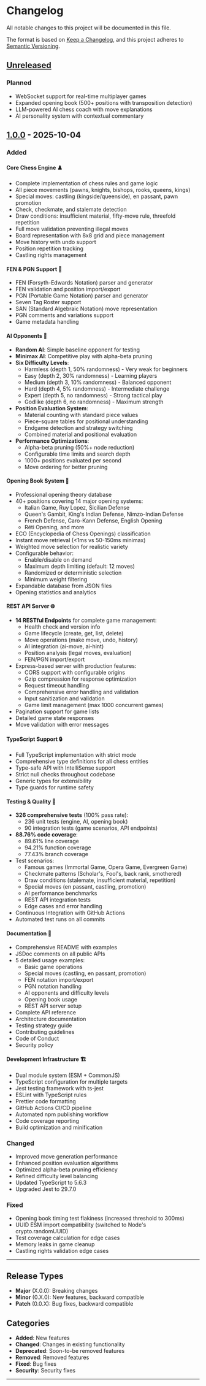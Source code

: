 # Changelog

All notable changes to this project will be documented in this file.

The format is based on [Keep a Changelog](https://keepachangelog.com/en/1.0.0/),
and this project adheres to [Semantic Versioning](https://semver.org/spec/v2.0.0.html).

## [Unreleased]

### Planned

- WebSocket support for real-time multiplayer games
- Expanded opening book (500+ positions with transposition detection)
- LLM-powered AI chess coach with move explanations
- AI personality system with contextual commentary

## [1.0.0] - 2025-10-04

### Added

#### Core Chess Engine ♟️
- Complete implementation of chess rules and game logic
- All piece movements (pawns, knights, bishops, rooks, queens, kings)
- Special moves: castling (kingside/queenside), en passant, pawn promotion
- Check, checkmate, and stalemate detection
- Draw conditions: insufficient material, fifty-move rule, threefold repetition
- Full move validation preventing illegal moves
- Board representation with 8x8 grid and piece management
- Move history with undo support
- Position repetition tracking
- Castling rights management

#### FEN & PGN Support 📝
- FEN (Forsyth-Edwards Notation) parser and generator
- FEN validation and position import/export
- PGN (Portable Game Notation) parser and generator
- Seven Tag Roster support
- SAN (Standard Algebraic Notation) move representation
- PGN comments and variations support
- Game metadata handling

#### AI Opponents 🤖
- **Random AI**: Simple baseline opponent for testing
- **Minimax AI**: Competitive play with alpha-beta pruning
- **Six Difficulty Levels**:
  - Harmless (depth 1, 50% randomness) - Very weak for beginners
  - Easy (depth 2, 30% randomness) - Learning players
  - Medium (depth 3, 10% randomness) - Balanced opponent
  - Hard (depth 4, 5% randomness) - Intermediate challenge
  - Expert (depth 5, no randomness) - Strong tactical play
  - Godlike (depth 6, no randomness) - Maximum strength
- **Position Evaluation System**:
  - Material counting with standard piece values
  - Piece-square tables for positional understanding
  - Endgame detection and strategy switching
  - Combined material and positional evaluation
- **Performance Optimizations**:
  - Alpha-beta pruning (50%+ node reduction)
  - Configurable time limits and search depth
  - 1000+ positions evaluated per second
  - Move ordering for better pruning

#### Opening Book System 📖
- Professional opening theory database
- 40+ positions covering 14 major opening systems:
  - Italian Game, Ruy Lopez, Sicilian Defense
  - Queen's Gambit, King's Indian Defense, Nimzo-Indian Defense
  - French Defense, Caro-Kann Defense, English Opening
  - Réti Opening, and more
- ECO (Encyclopedia of Chess Openings) classification
- Instant move retrieval (<1ms vs 50-150ms minimax)
- Weighted move selection for realistic variety
- Configurable behavior:
  - Enable/disable on demand
  - Maximum depth limiting (default: 12 moves)
  - Randomized or deterministic selection
  - Minimum weight filtering
- Expandable database from JSON files
- Opening statistics and analytics

#### REST API Server 🌐
- **14 RESTful Endpoints** for complete game management:
  - Health check and version info
  - Game lifecycle (create, get, list, delete)
  - Move operations (make move, undo, history)
  - AI integration (ai-move, ai-hint)
  - Position analysis (legal moves, evaluation)
  - FEN/PGN import/export
- Express-based server with production features:
  - CORS support with configurable origins
  - Gzip compression for response optimization
  - Request timeout handling
  - Comprehensive error handling and validation
  - Input sanitization and validation
  - Game limit management (max 1000 concurrent games)
- Pagination support for game lists
- Detailed game state responses
- Move validation with error messages

#### TypeScript Support 🔒
- Full TypeScript implementation with strict mode
- Comprehensive type definitions for all chess entities
- Type-safe API with IntelliSense support
- Strict null checks throughout codebase
- Generic types for extensibility
- Type guards for runtime safety

#### Testing & Quality 🧪
- **326 comprehensive tests** (100% pass rate):
  - 236 unit tests (engine, AI, opening book)
  - 90 integration tests (game scenarios, API endpoints)
- **88.76% code coverage**:
  - 89.61% line coverage
  - 94.21% function coverage
  - 77.43% branch coverage
- Test scenarios:
  - Famous games (Immortal Game, Opera Game, Evergreen Game)
  - Checkmate patterns (Scholar's, Fool's, back rank, smothered)
  - Draw conditions (stalemate, insufficient material, repetition)
  - Special moves (en passant, castling, promotion)
  - AI performance benchmarks
  - REST API integration tests
  - Edge cases and error handling
- Continuous Integration with GitHub Actions
- Automated test runs on all commits

#### Documentation 📖
- Comprehensive README with examples
- JSDoc comments on all public APIs
- 5 detailed usage examples:
  - Basic game operations
  - Special moves (castling, en passant, promotion)
  - FEN notation import/export
  - PGN notation handling
  - AI opponents and difficulty levels
  - Opening book usage
  - REST API server setup
- Complete API reference
- Architecture documentation
- Testing strategy guide
- Contributing guidelines
- Code of Conduct
- Security policy

#### Development Infrastructure 🏗️
- Dual module system (ESM + CommonJS)
- TypeScript configuration for multiple targets
- Jest testing framework with ts-jest
- ESLint with TypeScript rules
- Prettier code formatting
- GitHub Actions CI/CD pipeline
- Automated npm publishing workflow
- Code coverage reporting
- Build optimization and minification

### Changed

- Improved move generation performance
- Enhanced position evaluation algorithms
- Optimized alpha-beta pruning efficiency
- Refined difficulty level balancing
- Updated TypeScript to 5.6.3
- Upgraded Jest to 29.7.0

### Fixed

- Opening book timing test flakiness (increased threshold to 300ms)
- UUID ESM import compatibility (switched to Node's crypto.randomUUID)
- Test coverage calculation for edge cases
- Memory leaks in game cleanup
- Castling rights validation edge cases

---

## Release Types

- **Major** (X.0.0): Breaking changes
- **Minor** (0.X.0): New features, backward compatible
- **Patch** (0.0.X): Bug fixes, backward compatible

## Categories

- **Added**: New features
- **Changed**: Changes in existing functionality
- **Deprecated**: Soon-to-be removed features
- **Removed**: Removed features
- **Fixed**: Bug fixes
- **Security**: Security fixes

---

[Unreleased]: https://github.com/RumenDamyanov/npm-chess/compare/v1.0.0...HEAD
[1.0.0]: https://github.com/RumenDamyanov/npm-chess/releases/tag/v1.0.0
